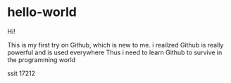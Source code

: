 # hello-world

Hi!

This is my first try on Github, which is new to me.
i reailzed Github is really powerful and is used everywhere
Thus i need to learn Github to survive in the programming world

ssit 17212
